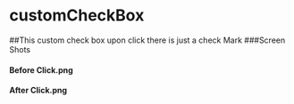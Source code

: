 # customCheckBox
##This custom check box upon click there is just a check Mark
###Screen Shots
#### Before Click.png
#### After Click.png	
